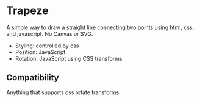 # Trapeze

A simple way to draw a straight line connecting two points using html, css, and javascript. No Canvas or SVG.


* Styling: controlled by css
* Position: JavaScript
* Rotation: JavaScript using CSS transforms


## Compatibility
Anything that supports css rotate transforms






